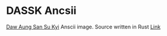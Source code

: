 # DASSK Ancsii

[Daw Aung San Su Kyi](https://en.wikipedia.org/wiki/Aung_San_Suu_Kyi) Anscii image. Source written in Rust
[Link](https://raw.githubusercontent.com/ye-lin-aung/assk-anscii/master/assk.txt)
